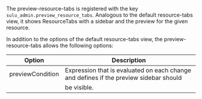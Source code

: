 The preview-resource-tabs is registered with the key `sulu_admin.preview_resource_tabs`. Analogous to the default 
resource-tabs view, it shows ResourceTabs with a sidebar and the preview for the given resource.

In addition to the options of the default resource-tabs view, the preview-resource-tabs allows the following options:

| Option                      | Description                                                                           |
|-----------------------------|---------------------------------------------------------------------------------------|
| previewCondition            | Expression that is evaluated on each change and defines if the preview sidebar should |
|                             | be visible.                                                                           |
